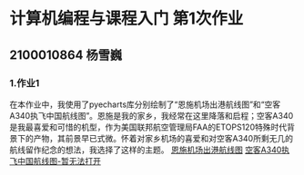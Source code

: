 # 计算机编程与课程入门 第1次作业

##  2100010864 杨雪巍

### 1.作业1

在本作业中，我使用了pyecharts库分别绘制了“恩施机场出港航线图”和“空客A340执飞中国航线图”。恩施是我的家乡，我经常在这里降落和启程；空客A340是我最喜爱和可惜的机型，作为美国联邦航空管理局FAA的ETOPS120特殊时代背景下的产物，其前景早已式微。怀着对家乡机场的喜爱和对空客A340所剩无几的航线留作纪念的想法，我选择了这样的主题。
[恩施机场出港航线图](https://xueweiyang209.github.io/enshi_navigable_citys)
[空客A340执飞中国航线图-暂无法打开]()

